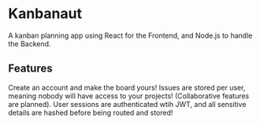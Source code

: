 # Kanbanaut
A kanban planning app using React for the Frontend, and Node.js to handle the Backend.

## Features
Create an account and make the board yours! Issues are stored per user, meaning nobody will have access to your projects! (Collaborative features are planned).
User sessions are authenticated wtih JWT, and all sensitive details are hashed before being routed and stored!
